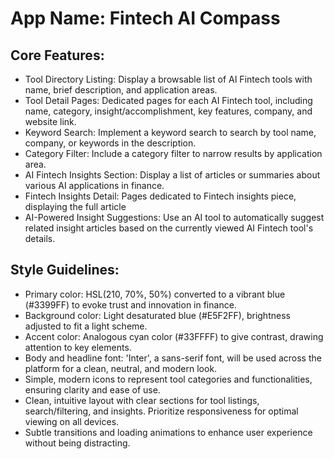 # **App Name**: Fintech AI Compass

## Core Features:

- Tool Directory Listing: Display a browsable list of AI Fintech tools with name, brief description, and application areas.
- Tool Detail Pages: Dedicated pages for each AI Fintech tool, including name, category, insight/accomplishment, key features, company, and website link.
- Keyword Search: Implement a keyword search to search by tool name, company, or keywords in the description.
- Category Filter: Include a category filter to narrow results by application area.
- AI Fintech Insights Section: Display a list of articles or summaries about various AI applications in finance.
- Fintech Insights Detail: Pages dedicated to Fintech insights piece, displaying the full article
- AI-Powered Insight Suggestions: Use an AI tool to automatically suggest related insight articles based on the currently viewed AI Fintech tool's details.

## Style Guidelines:

- Primary color: HSL(210, 70%, 50%) converted to a vibrant blue (#3399FF) to evoke trust and innovation in finance.
- Background color: Light desaturated blue (#E5F2FF), brightness adjusted to fit a light scheme.
- Accent color: Analogous cyan color (#33FFFF) to give contrast, drawing attention to key elements.
- Body and headline font: 'Inter', a sans-serif font, will be used across the platform for a clean, neutral, and modern look.
- Simple, modern icons to represent tool categories and functionalities, ensuring clarity and ease of use.
- Clean, intuitive layout with clear sections for tool listings, search/filtering, and insights. Prioritize responsiveness for optimal viewing on all devices.
- Subtle transitions and loading animations to enhance user experience without being distracting.